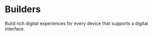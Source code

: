 # Builders

Build rich digital experiences for every device that supports a digital interface.

```bash
```
